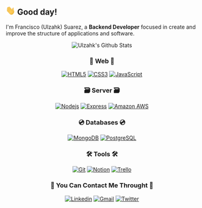 ## <img src ="./assets/wave.gif" width = "25px"> Good day!

I'm Francisco (Ulzahk) Suarez, a <b>Backend Developer</b> focused in create and improve the structure of applications and software. 

<div align="center">
  <img alt="Ulzahk's Github Stats" src="https://github-readme-stats.vercel.app/api?username=Ulzahk&show_icons=true&hide_border=true&title_color=ffa500&text_color=fff&icon_color=ffa500&bg_color=100,414141,000000&hide=contribs,issues" />

### 📲 Web 📲
[![HTML5](https://img.shields.io/badge/-HTML5-E34F26?style=flat&logo=html5&logoColor=white)](https://www.w3.org/TR/html52/)
[![CSS3](https://img.shields.io/badge/-CSS3-1572B6?style=flat&logo=css3)](https://www.w3.org/TR/2001/WD-css3-roadmap-20010523/)
[![JavaScript](https://img.shields.io/badge/-JavaScript-black?style=flat&logo=javascript)](https://www.javascript.com/)

### 🗃 Server 🗃
[![Nodejs](https://img.shields.io/badge/-Node.js-F2F2F2?style=flat&logo=Node.js)](https://nodejs.org/)
[![Express](https://img.shields.io/badge/-Express-gray?style=flat)](https://expressjs.com/)
[![Amazon AWS](https://img.shields.io/badge/Amazon%20Web%20Services-232F3E?style=flat&logo=amazon-aws)](https://aws.amazon.com/)

### 💿 Databases 💿
[![MongoDB](https://img.shields.io/badge/-MongoDB-F2F2F2?style=flat&logo=mongodb)](https://www.mongodb.com/)
[![PostgreSQL](https://img.shields.io/badge/-PostgreSQL-336791?style=flat&logo=postgresql)](https://www.postgresql.org/)

### 🛠 Tools 🛠
[![Git](https://img.shields.io/badge/-Git-black?style=flat&logo=git)](https://git-scm.com/)
[![Notion](https://img.shields.io/badge/-Notion-F2F2F2?style=float&logo=notion&logoColor=black)](https://www.notion.so/)
[![Trello](https://img.shields.io/badge/-Trello-0080CB?style=flat&logo=trello)](https://trello.com/)

### 📝 You Can Contact Me Throught 📝
[![Linkedin](https://img.shields.io/badge/-Ulzahk-blue?style=flat&logo=Linkedin&logoColor=white)](https://www.linkedin.com/in/francisco-javier-suarez-verdugo/)
[![Gmail](https://img.shields.io/badge/-ulzahk@gmail.com-F2F2F2?style=flat&logo=Gmail&logoColor=c14438)](mailto:ulzahk@gmail.com)
[![Twitter](https://img.shields.io/badge/-@Ulzahk-1DA1F2?style=flat&logo=Twitter&logoColor=white)](https://twitter.com/ulzahk)
</div>
